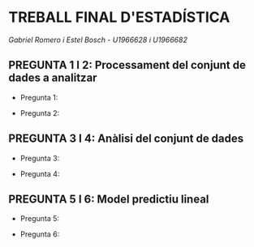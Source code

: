 # TREBALL FINAL D'ESTADÍSTICA
_Gabriel Romero i Estel Bosch - U1966628 i U1966682_

## PREGUNTA 1 I 2: Processament del conjunt de dades a analitzar

* Pregunta 1:

* Pregunta 2:

## PREGUNTA 3 I 4: Anàlisi del conjunt de dades

* Pregunta 3:

* Pregunta 4:

## PREGUNTA 5 I 6: Model predictiu lineal

* Pregunta 5:

* Pregunta 6:
